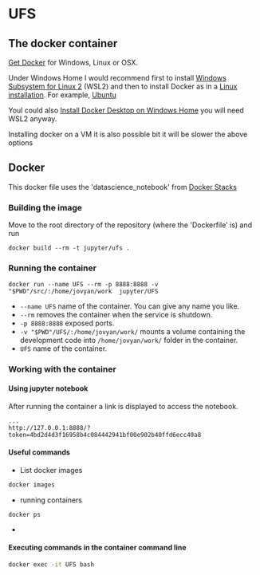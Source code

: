 # UFS

## The docker container

[Get Docker](https://docs.docker.com/get-docker/) for Windows, Linux or OSX.

Under Windows Home I would recommend first to install [Windows
Subsystem for Linux
2](https://docs.microsoft.com/en-us/windows/wsl/install-win10) (WSL2)
and then to install Docker as in a [Linux
installation](https://docs.docker.com/engine/install/). For example,
[Ubuntu](https://docs.docker.com/engine/install/ubuntu/)

Youl could also [Install Docker Desktop on Windows
Home](https://docs.docker.com/docker-for-windows/install-windows-home/)
you will need WSL2 anyway.

Installing docker on a VM it is also possible bit it will be slower the above options

## Docker

This docker file uses the 'datascience_notebook' from [Docker
Stacks](https://github.com/jupyter/docker-stacks)

### Building the image

Move to the root directory of the repository (where the 'Dockerfile'
is) and run


```
docker build --rm -t jupyter/ufs .
```

### Running the container

```
docker run --name UFS --rm -p 8888:8888 -v "$PWD"/src/:/home/jovyan/work  jupyter/UFS
```

- `--name UFS` name of the container. You can give any name you like.  
- `--rm` removes the container when the service is shutdown.  
- `-p 8888:8888` exposed ports.  
- `-v "$PWD"/UFS/:/home/jovyan/work/` mounts a volume containing the
  development code into
  `/home/jovyan/work/` folder in the container.  
- `UFS` name of the container.

### Working with the container

#### Using jupyter notebook

After running the container a link is displayed to access the notebook.

```
...
http://127.0.0.1:8888/?token=4bd2d4d3f16958b4c084442941bf00e902b40ffd6ecc40a8
```

#### Useful commands

- List docker images

``` bash
docker images
```

- running containers

```
docker ps
```
- 
#### Executing commands in the container command line

```bash
docker exec -it UFS bash  
```
